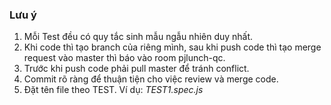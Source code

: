 ### Lưu ý

1. Mỗi Test đều có quy tắc sinh mẫu ngẫu nhiên duy nhất.
2. Khi code thì tạo branch của riêng mình, sau khi push code thì tạo merge request vào master thì báo vào room pjlunch-qc.
3. Trước khi push code phải pull master để tránh conflict.
4. Commit rõ ràng để thuận tiện cho việc review và merge code.
5. Đặt tên file theo TEST. Ví dụ: _TEST1.spec.js_
